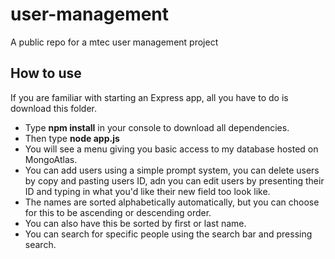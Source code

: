 # user-management
A public repo for a mtec user management project

## How to use

If you are familiar with starting an Express app, all you have to do is download this folder. 

- Type **npm install** in your console to download all dependencies.
- Then type **node app.js**
- You will see a menu giving you basic access to my database hosted on MongoAtlas.
- You can add users using a simple prompt system, you can delete users by copy and pasting users ID, adn you can edit users by presenting their ID and typing in what you'd like their new field too look like.
- The names are sorted alphabetically automatically, but you can choose for this to be ascending or descending order.
- You can also have this be sorted by first or last name.
- You can search for specific people using the search bar and pressing search. 
